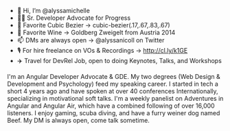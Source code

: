 - 💜 Hi, I’m @alyssamichelle
- 🏋️‍♀️ Sr. Developer Advocate for Progress
- 🧮 Favorite Cubic Bezier -> cubic-bezier(.17,.67,.83,.67)
- 🍷 Favorite Wine -> Goldberg Zweigelt from Austria 2014
- 📫 DMs are always open -> @alyssanicoll on Twitter
- 🎙️ For hire freelance on VOs & Recordings -> http://cl.ly/k1GE
- ✈️ Travel for DevRel Job, open to doing Keynotes, Talks, and Workshops


I'm an Angular Developer Advocate & GDE. My two degrees (Web Design & Development and Psychology) feed my speaking career. I started in tech a short 4 years ago and have spoken at over 40 conferences Internationally, specializing in motivational soft talks. I'm a weekly panelist on Adventures in Angular and Angular Air, which have a combined following of over 16,000 listeners. I enjoy gaming, scuba diving, and have a furry weiner dog named Beef. My DM is always open, come talk sometime.
